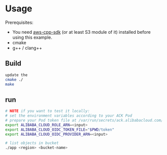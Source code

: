 # Usage

Prerequisites:
- You need [aws-cpp-sdk](https://github.com/aws/aws-sdk-cpp) (or at least S3 module of it) installed before using this example.
- cmake
- g++ / clang++

## Build

```bash
update the
cmake ./
make
```

## run
```bash
# NOTE if you want to test it locally:
# set the environment variables according to your ACK Pod
# prepare your Pod token file at /var/run/secrets/ack.alibabacloud.com/rrsa-tokens/token to your local: "$PWD/token"
export ALIBABA_CLOUD_ROLE_ARN=<input>
export ALIBABA_CLOUD_OIDC_TOKEN_FILE="$PWD/token"
export ALIBABA_CLOUD_OIDC_PROVIDER_ARN=<input>

# list objects in bucket
./app <region> <bucket-name>
```
